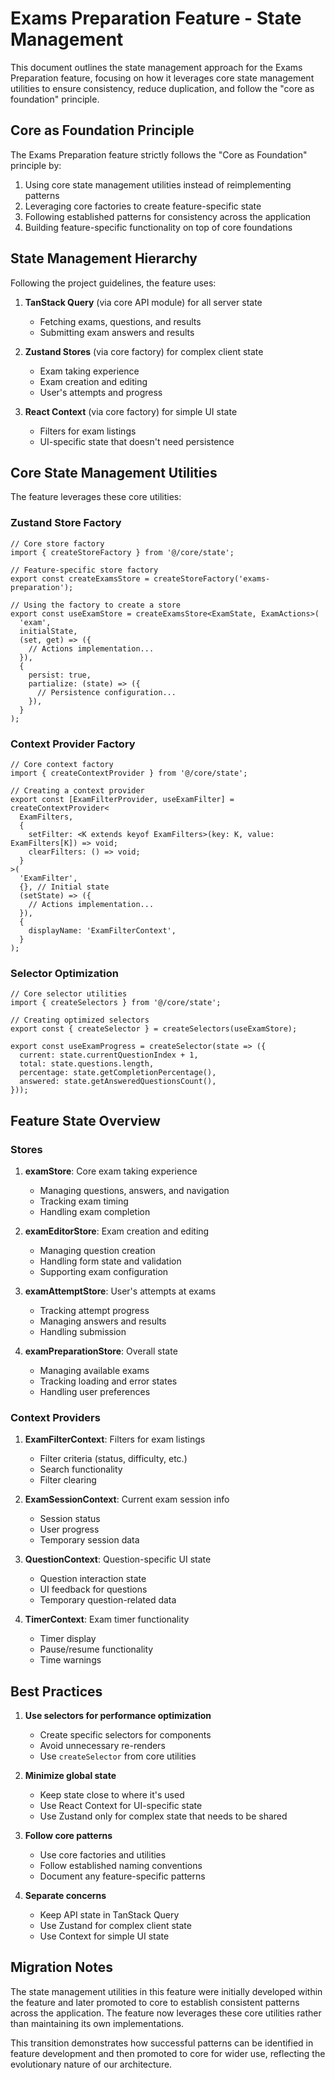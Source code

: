 # Exams Preparation Feature - State Management

This document outlines the state management approach for the Exams Preparation feature, focusing on how it leverages core state management utilities to ensure consistency, reduce duplication, and follow the "core as foundation" principle.

## Core as Foundation Principle

The Exams Preparation feature strictly follows the "Core as Foundation" principle by:

1. Using core state management utilities instead of reimplementing patterns
2. Leveraging core factories to create feature-specific state
3. Following established patterns for consistency across the application
4. Building feature-specific functionality on top of core foundations

## State Management Hierarchy

Following the project guidelines, the feature uses:

1. **TanStack Query** (via core API module) for all server state
   - Fetching exams, questions, and results
   - Submitting exam answers and results
   
2. **Zustand Stores** (via core factory) for complex client state
   - Exam taking experience
   - Exam creation and editing
   - User's attempts and progress
   
3. **React Context** (via core factory) for simple UI state
   - Filters for exam listings
   - UI-specific state that doesn't need persistence

## Core State Management Utilities

The feature leverages these core utilities:

### Zustand Store Factory

```tsx
// Core store factory
import { createStoreFactory } from '@/core/state';

// Feature-specific store factory
export const createExamsStore = createStoreFactory('exams-preparation');

// Using the factory to create a store
export const useExamStore = createExamsStore<ExamState, ExamActions>(
  'exam',
  initialState,
  (set, get) => ({
    // Actions implementation...
  }),
  {
    persist: true,
    partialize: (state) => ({
      // Persistence configuration...
    }),
  }
);
```

### Context Provider Factory

```tsx
// Core context factory
import { createContextProvider } from '@/core/state';

// Creating a context provider
export const [ExamFilterProvider, useExamFilter] = createContextProvider<
  ExamFilters, 
  {
    setFilter: <K extends keyof ExamFilters>(key: K, value: ExamFilters[K]) => void;
    clearFilters: () => void;
  }
>(
  'ExamFilter',
  {}, // Initial state
  (setState) => ({
    // Actions implementation...
  }),
  {
    displayName: 'ExamFilterContext',
  }
);
```

### Selector Optimization

```tsx
// Core selector utilities
import { createSelectors } from '@/core/state';

// Creating optimized selectors
export const { createSelector } = createSelectors(useExamStore);

export const useExamProgress = createSelector(state => ({
  current: state.currentQuestionIndex + 1,
  total: state.questions.length,
  percentage: state.getCompletionPercentage(),
  answered: state.getAnsweredQuestionsCount(),
}));
```

## Feature State Overview

### Stores

1. **examStore**: Core exam taking experience
   - Managing questions, answers, and navigation
   - Tracking exam timing
   - Handling exam completion

2. **examEditorStore**: Exam creation and editing
   - Managing question creation
   - Handling form state and validation
   - Supporting exam configuration

3. **examAttemptStore**: User's attempts at exams
   - Tracking attempt progress
   - Managing answers and results
   - Handling submission

4. **examPreparationStore**: Overall state
   - Managing available exams
   - Tracking loading and error states
   - Handling user preferences

### Context Providers

1. **ExamFilterContext**: Filters for exam listings
   - Filter criteria (status, difficulty, etc.)
   - Search functionality
   - Filter clearing

2. **ExamSessionContext**: Current exam session info
   - Session status
   - User progress
   - Temporary session data

3. **QuestionContext**: Question-specific UI state
   - Question interaction state
   - UI feedback for questions
   - Temporary question-related data

4. **TimerContext**: Exam timer functionality
   - Timer display
   - Pause/resume functionality
   - Time warnings

## Best Practices

1. **Use selectors for performance optimization**
   - Create specific selectors for components
   - Avoid unnecessary re-renders
   - Use `createSelector` from core utilities

2. **Minimize global state**
   - Keep state close to where it's used
   - Use React Context for UI-specific state
   - Use Zustand only for complex state that needs to be shared

3. **Follow core patterns**
   - Use core factories and utilities
   - Follow established naming conventions
   - Document any feature-specific patterns

4. **Separate concerns**
   - Keep API state in TanStack Query
   - Use Zustand for complex client state
   - Use Context for simple UI state

## Migration Notes

The state management utilities in this feature were initially developed within the feature and later promoted to core to establish consistent patterns across the application. The feature now leverages these core utilities rather than maintaining its own implementations.

This transition demonstrates how successful patterns can be identified in feature development and then promoted to core for wider use, reflecting the evolutionary nature of our architecture.
